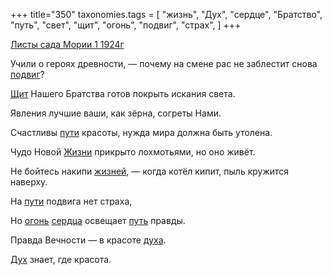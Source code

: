 +++
title="350"
taxonomies.tags = [
 "жизнь",
 "Дух",
 "сердце",
 "Братство",
 "путь",
 "свет",
 "щит",
 "огонь",
 "подвиг",
 "страх",
]
+++

[Листы сада Мории 1 1924г](/agni/1924)

Учили о героях древности, — почему на смене рас не заблестит снова [подвиг](/tags/подвиг)?   

[Щит](/tags/щит) Нашего Братства готов покрыть искания света.   

Явления лучшие ваши, как зёрна, согреты Нами.   

Счастливы [пути](/tags/путь) красоты, нужда мира должна быть утолена.   

Чудо Новой [Жизни](/tags/жизнь) прикрыто лохмотьями, но оно живёт.   

Не бойтесь накипи [жизней](/tags/жизнь), — когда котёл кипит, пыль кружится наверху.   

На [пути](/tags/путь) подвига нет страха,   

Но [огонь](/tags/огонь) [сердца](/tags/сердце) освещает [путь](/tags/путь) правды.   

Правда Вечности — в красоте [духа](/tags/Дух).   

[Дух](/tags/Дух) знает, где красота.   

